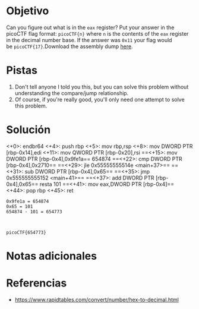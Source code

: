 # Objetivo
Can you figure out what is in the `eax` register? Put your answer in the picoCTF flag format: `picoCTF{n}` where `n` is the contents of the `eax` register in the decimal number base. If the answer was `0x11` your flag would be `picoCTF{17}`.Download the assembly dump [here](https://artifacts.picoctf.net/c/511/disassembler-dump0_d.txt).
# Pistas
1. Don't tell anyone I told you this, but you can solve this problem without understanding the compare/jump relationship.
2. Of course, if you're really good, you'll only need one attempt to solve this problem.
# Solución
<+0>:     endbr64 
<+4>:     push   rbp
<+5>:     mov    rbp,rsp
<+8>:     mov    DWORD PTR [rbp-0x14],edi
<+11>:    mov    QWORD PTR [rbp-0x20],rsi
==<+15>:    mov    DWORD PTR [rbp-0x4],0x9fe1a==   654874
==<+22>:    cmp    DWORD PTR [rbp-0x4],0x2710==
==<+29>:    jle    0x55555555514e <main+37>==
==<+31>:    sub    DWORD PTR [rbp-0x4],0x65==
==<+35>:    jmp    0x555555555152 <main+41>==
==<+37>:    add    DWORD PTR [rbp-0x4],0x65== resta 101
==<+41>:    mov    eax,DWORD PTR [rbp-0x4]==
<+44>:    pop    rbp
<+45>:    ret

```
0x9fe1a = 654874
0x65 = 101
654874 - 101 = 654773



picoCTF{654773}
```
# Notas adicionales
# Referencias
- https://www.rapidtables.com/convert/number/hex-to-decimal.html